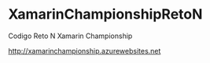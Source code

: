 # XamarinChampionshipRetoN

Codigo Reto N Xamarin Championship

http://xamarinchampionship.azurewebsites.net
